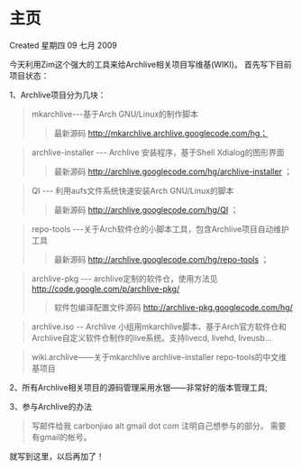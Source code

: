 # 主页 #
Created 星期四 09 七月 2009

今天利用Zim这个强大的工具来给Archlive相关项目写维基(WIKI)。
首先写下目前项目状态：

1、Archlive项目分为几块：
> mkarchlive---基于Arch GNU/Linux的制作脚本
> > 最新源码 http://mkarchlive.archlive.googlecode.com/hg；

> archlive-installer --- Archlive 安装程序，基于Shell Xdialog的图形界面
> > 最新源码 http://archlive.googlecode.com/hg/archlive-installer ；

> QI --- 利用aufs文件系统快速安装Arch GNU/Linux的脚本
> > 最新源码 http://archlive.googlecode.com/hg/QI ；

> repo-tools ---关于Arch软件仓的小脚本工具，包含Archlive项目自动维护工具
> > 最新源码 http://archlive.googlecode.com/hg/repo-tools ；

> archlive-pkg --- archlive定制的软件仓，使用方法见 http://code.google.com/p/archlive-pkg/
> > 软件包编译配置文件源码 http://archlive-pkg.googlecode.com/hg/

> archlive.iso -- Archlive 小组用mkarchlive脚本、基于Arch官方软件仓和Archlive自定义软件仓制作的live系统。支持livecd, livehd, liveusb...

> wiki.archlive——关于mkarchlive archlive-installer repo-tools的中文维基项目

2、所有Archlive相关项目的源码管理采用水银——非常好的版本管理工具;

3、参与Archlive的办法
> 写邮件给我 carbonjiao alt gmail dot com 注明自己想参与的部分。
> 需要有gmail的帐号。

就写到这里，以后再加了！


